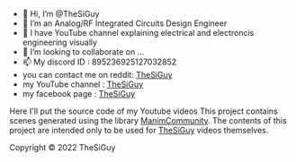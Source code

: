 - 👋 Hi, I’m @TheSiGuy
- 👀 I’m an Analog/RF Integrated Circuits Design Engineer
- 🌱 I have YouTube channel explaining electrical and electroncis engineering visually
- 💞️ I’m looking to collaborate on ...
- 📫 My discord ID : 895236925127032852
- you can contact me on reddit:  [TheSiGuy](https://www.reddit.com/user/The_SiGuy)
- my YouTube channel : [TheSiGuy](https://www.youtube.com/c/TheSiGuyEN)
- my facebook page :   [TheSiGuy](https://www.facebook.com/thesiguyEN)

Here I'll put the source code of my Youtube videos
This project contains scenes generated using the library [ManimCommunity](https://github.com/ManimCommunity/manim).
The contents of this project are intended only to be used for [TheSiGuy](https://www.youtube.com/c/TheSiGuyEN) videos themselves.

Copyright © 2022 TheSiGuy





